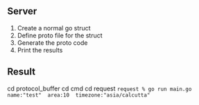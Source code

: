 
Server 
-

1. Create a normal go struct 
2. Define  proto file for the struct 
3. Generate the proto code 
4. Print the results

Result
-
cd protocol_buffer
cd cmd
cd request
`
request % go run main.go
name:"test"  area:10  timezone:"asia/calcutta"
`